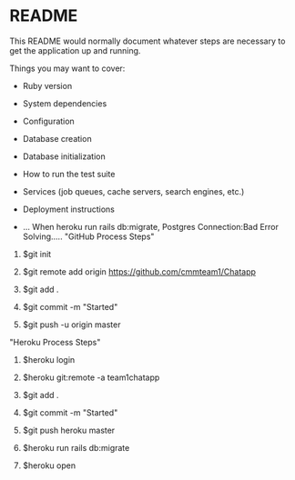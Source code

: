 # README

This README would normally document whatever steps are necessary to get the
application up and running.

Things you may want to cover:

* Ruby version

* System dependencies

* Configuration

* Database creation

* Database initialization

* How to run the test suite

* Services (job queues, cache servers, search engines, etc.)

* Deployment instructions

* ...
When heroku run rails db:migrate, Postgres Connection:Bad Error Solving.....
"GitHub Process Steps"

1. $git init

2. $git remote add origin https://github.com/cmmteam1/Chatapp

3. $git add .

4. $git commit -m "Started"

5. $git push -u origin master


"Heroku Process Steps"

1. $heroku login 

2. $heroku git:remote -a team1chatapp

3. $git add .

4. $git commit -m "Started"

5. $git push heroku master

6. $heroku run rails db:migrate

7. $heroku open

